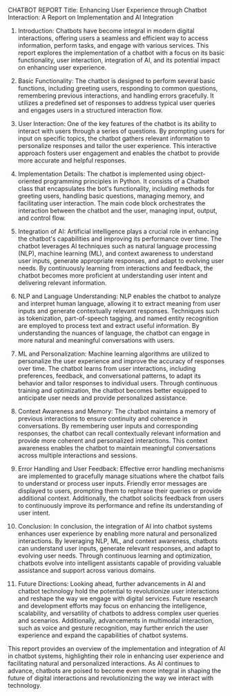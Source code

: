 CHATBOT REPORT 
Title: Enhancing User Experience through Chatbot Interaction: A Report on Implementation and AI Integration

1. Introduction:
   Chatbots have become integral in modern digital interactions, offering users a seamless and efficient way to access information, perform tasks, and engage with various services. This report explores the implementation of a chatbot with a focus on its basic functionality, user interaction, integration of AI, and its potential impact on enhancing user experience.

2. Basic Functionality:
   The chatbot is designed to perform several basic functions, including greeting users, responding to common questions, remembering previous interactions, and handling errors gracefully. It utilizes a predefined set of responses to address typical user queries and engages users in a structured interaction flow.

3. User Interaction:
   One of the key features of the chatbot is its ability to interact with users through a series of questions. By prompting users for input on specific topics, the chatbot gathers relevant information to personalize responses and tailor the user experience. This interactive approach fosters user engagement and enables the chatbot to provide more accurate and helpful responses.

4. Implementation Details:
   The chatbot is implemented using object-oriented programming principles in Python. It consists of a Chatbot class that encapsulates the bot's functionality, including methods for greeting users, handling basic questions, managing memory, and facilitating user interaction. The main code block orchestrates the interaction between the chatbot and the user, managing input, output, and control flow.

5. Integration of AI:
   Artificial intelligence plays a crucial role in enhancing the chatbot's capabilities and improving its performance over time. The chatbot leverages AI techniques such as natural language processing (NLP), machine learning (ML), and context awareness to understand user inputs, generate appropriate responses, and adapt to evolving user needs. By continuously learning from interactions and feedback, the chatbot becomes more proficient at understanding user intent and delivering relevant information.

6. NLP and Language Understanding:
   NLP enables the chatbot to analyze and interpret human language, allowing it to extract meaning from user inputs and generate contextually relevant responses. Techniques such as tokenization, part-of-speech tagging, and named entity recognition are employed to process text and extract useful information. By understanding the nuances of language, the chatbot can engage in more natural and meaningful conversations with users.

7. ML and Personalization:
   Machine learning algorithms are utilized to personalize the user experience and improve the accuracy of responses over time. The chatbot learns from user interactions, including preferences, feedback, and conversational patterns, to adapt its behavior and tailor responses to individual users. Through continuous training and optimization, the chatbot becomes better equipped to anticipate user needs and provide personalized assistance.

8. Context Awareness and Memory:
   The chatbot maintains a memory of previous interactions to ensure continuity and coherence in conversations. By remembering user inputs and corresponding responses, the chatbot can recall contextually relevant information and provide more coherent and personalized interactions. This context awareness enables the chatbot to maintain meaningful conversations across multiple interactions and sessions.

9. Error Handling and User Feedback:
   Effective error handling mechanisms are implemented to gracefully manage situations where the chatbot fails to understand or process user inputs. Friendly error messages are displayed to users, prompting them to rephrase their queries or provide additional context. Additionally, the chatbot solicits feedback from users to continuously improve its performance and refine its understanding of user intent.

10. Conclusion:
    In conclusion, the integration of AI into chatbot systems enhances user experience by enabling more natural and personalized interactions. By leveraging NLP, ML, and context awareness, chatbots can understand user inputs, generate relevant responses, and adapt to evolving user needs. Through continuous learning and optimization, chatbots evolve into intelligent assistants capable of providing valuable assistance and support across various domains.

11. Future Directions:
    Looking ahead, further advancements in AI and chatbot technology hold the potential to revolutionize user interactions and reshape the way we engage with digital services. Future research and development efforts may focus on enhancing the intelligence, scalability, and versatility of chatbots to address complex user queries and scenarios. Additionally, advancements in multimodal interaction, such as voice and gesture recognition, may further enrich the user experience and expand the capabilities of chatbot systems.

This report provides an overview of the implementation and integration of AI in chatbot systems, highlighting their role in enhancing user experience and facilitating natural and personalized interactions. As AI continues to advance, chatbots are poised to become even more integral in shaping the future of digital interactions and revolutionizing the way we interact with technology.
